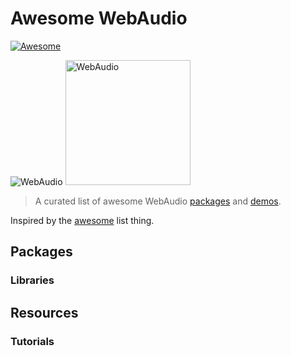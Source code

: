 # Awesome WebAudio

[![Awesome](https://cdn.rawgit.com/sindresorhus/awesome/d7305f38d29fed78fa85652e3a63e154dd8e8829/media/badge.svg)](https://github.com/sindresorhus/awesome)

![WebAudio]()
<img src="https://raw.githubusercontent.com/voodootikigod/logo.js/master/webaudio/webaudio-js.png" width="200px" alt="WebAudio">

> A curated list of awesome WebAudio [packages](#packages) and [demos](#demos).

Inspired by the [awesome](https://github.com/sindresorhus/awesome) list thing.


## Packages

### Libraries

## Resources

### Tutorials
